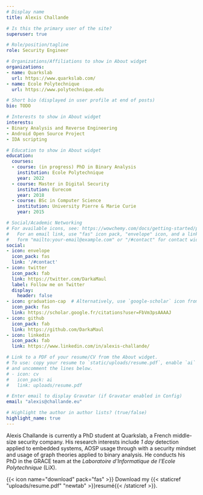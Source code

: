 ```yaml
---
# Display name
title: Alexis Challande

# Is this the primary user of the site?
superuser: true

# Role/position/tagline
role: Security Engineer

# Organizations/Affiliations to show in About widget
organizations:
- name: Quarkslab
  url: https://www.quarkslab.com/
- name: Ecole Polytechnique
  url: https://www.polytechnique.edu

# Short bio (displayed in user profile at end of posts)
bio: TODO

# Interests to show in About widget
interests:
- Binary Analysis and Reverse Engineering
- Android Open Source Project
- IDA scripting

# Education to show in About widget
education:
  courses:
  - course: (in progress) PhD in Binary Analysis
    institution: Ecole Polytechnique
    year: 2022
  - course: Master in Digital Security
    institution: Eurecom
    year: 2018
  - course: BSc in Computer Science
    institution: University Pierre & Marie Curie
    year: 2015

# Social/Academic Networking
# For available icons, see: https://wowchemy.com/docs/getting-started/page-builder/#icons
#   For an email link, use "fas" icon pack, "envelope" icon, and a link in the
#   form "mailto:your-email@example.com" or "/#contact" for contact widget.
social:
- icon: envelope
  icon_pack: fas
  link: '/#contact'
- icon: twitter
  icon_pack: fab
  link: https://twitter.com/DarkaMaul
  label: Follow me on Twitter
  display:
    header: false
- icon: graduation-cap  # Alternatively, use `google-scholar` icon from `ai` icon pack
  icon_pack: fas
  link: https://scholar.google.fr/citations?user=FbVm3psAAAAJ
- icon: github
  icon_pack: fab
  link: https://github.com/DarkaMaul
- icon: linkedin
  icon_pack: fab
  link: https://www.linkedin.com/in/alexis-challande/

# Link to a PDF of your resume/CV from the About widget.
# To use: copy your resume to `static/uploads/resume.pdf`, enable `ai` icons in `params.toml`,
# and uncomment the lines below.
# - icon: cv
#   icon_pack: ai
#   link: uploads/resume.pdf

# Enter email to display Gravatar (if Gravatar enabled in Config)
email: "alexis@challande.eu"

# Highlight the author in author lists? (true/false)
highlight_name: true
---
```


Alexis Challande is currently a PhD student at Quarkslab, a French middle-size
security company. His research interests include _1 day_ detection applied to
embedded systems, AOSP usage through with a security mindset and usage of graph
theories applied to binary analysis. He conducts his PhD in the GRACE team at
the _Laboratoire d'Informatique de l'Ecole Polytechnique_ (LiX).



{{< icon name="download" pack="fas" >}} Download my {{< staticref "uploads/resume.pdf" "newtab" >}}resumé{{< /staticref >}}.
